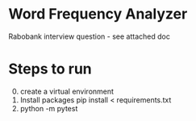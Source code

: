 # Word Frequency Analyzer 

Rabobank interview question - see attached doc 

# Steps to run

0. create a virtual environment
1. Install packages pip install < requirements.txt
2. python -m pytest